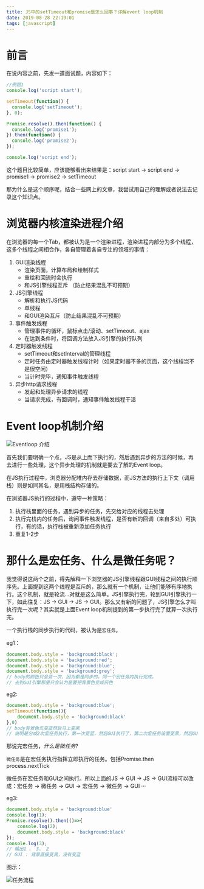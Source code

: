 ```yaml
---
title: JS中的setTimeout和promise是怎么回事？详解event loop机制
date: 2019-08-28 22:19:01
tags: [javascript]
---
```


# 前言

在说内容之前，先发一道面试题，内容如下：
```javascript
//例题1
console.log('script start');

setTimeout(function() {
  console.log('setTimeout');
}, 0);

Promise.resolve().then(function() {
  console.log('promise1');
}).then(function() {
  console.log('promise2');
});

console.log('script end');
```

这个题目比较简单，应该能够看出来结果是：script start -> script end -> promise1 -> promise2 -> setTimeout

那为什么是这个顺序呢，结合一些网上的文章，我尝试用自己的理解或者说法去记录这个知识点。

# 浏览器内核渲染进程介绍

在浏览器的每一个Tab，都被认为是一个渲染进程，渲染进程内部分为多个线程，这多个线程之间相合作，各自管理着各自专注的领域的事情：
1. GUI渲染线程
   - 渲染页面，计算布局和绘制样式
   - 重绘和回流时会执行
   - 和JS引擎线程互斥 （防止结果混乱不可预期）
2. JS引擎线程
   - 解析和执行JS代码
   - 单线程
   - 和GUI渲染互斥（防止结果混乱不可预期）
3. 事件触发线程
   - 管理事件的循环，鼠标点击/滚动、setTimeout、ajax
   - 在达到条件时，将回调方法放入JS引擎的执行队列
4. 定时器触发线程
   - setTimeout和setInterval的管理线程
   - 定时任务由定时器触发线程计时（如果定时器不多的页面，这个线程岂不是很空闲）
   - 当计时完毕，通知事件触发线程
5. 异步http请求线程
   - 发起和处理异步请求的线程
   - 当请求完成，有回调时，通知事件触发线程干活

# Event loop机制介绍

![Eventloop 介绍](http://ww3.sinaimg.cn/large/006y8mN6gy1g6frdhv7ecj30k00bmmxw.jpg)

首先我们要明确一个点，JS是从上而下执行的，然后遇到异步的方法的时候，再去进行一些处理，这个异步处理的机制就是要去了解的Event loop。

在JS执行过程中，浏览器分配堆内存去存储数据，而JS方法的执行上下文（调用栈）则是如同其名，是用栈结构存储的。

在浏览器JS执行的过程中，遵守一种策略：
1. 执行栈里面的任务，遇到异步的任务，先交给对应的线程去处理
2. 执行完栈内的任务后，询问事件触发线程，是否有新的回调（来自多处）可执行，有的话，执行栈被重新添加任务执行
3. 重复1-2步

# 那什么是宏任务、什么是微任务呢？

我觉得说这两个之前，得先解释一下浏览器的JS引擎线程跟GUI线程之间的执行顺序先。上面提到这两个线程是互斥的，那么就有一个机制，让他们能够有序地执行。这个机制，就是轮流...对就是这么简单。JS引擎执行完，轮到GUI引擎执行一下，如此往复：JS -> GUI -> JS -> GUI。那么又有新的问题了，JS引擎怎么才叫执行完一次呢？其实就是上面Event loop机制提到的第一步执行完了就算一次执行完。

一个执行栈的同步执行的代码，被认为是`宏任务`。

eg1：
```javascript
document.body.style = 'background:black';
document.body.style = 'background:red';
document.body.style = 'background:blue';
document.body.style = 'background:grey';
// body的颜色只会变一次，因为都是同步的，同一个宏任务内执行完成。
// 去到GUI引擎那里只会认为是要把背景色变成灰色
```

eg2:
```javascript
document.body.style = 'background:blue';
setTimeout(function(){
    document.body.style = 'background:black'
},0)
// body背景色先变蓝然后马上变黑
// 说明是分成2次宏任务执行，第一次变蓝，然后GUI执行了，第二次宏任务设置变黑，然后GUI再执行
```

那说完宏任务，*什么是微任务*?

`微任务`是在宏任务执行指挥立即执行的任务。包括Promise.then process.nextTick

微任务在宏任务和GUI之间执行。所以上面的JS -> GUI -> JS -> GUI流程可以改成：宏任务 -> 微任务 -> GUI -> 宏任务 -> 微任务 -> GUI ···

eg3:
```javascript
document.body.style = 'background:blue'
console.log(1);
Promise.resolve().then(()=>{
    console.log(2);
    document.body.style = 'background:black'
});
console.log(3);
// 输出1 、 3、 2
// GUI : 背景直接变黑，没有变蓝
```


图示：

![任务流程](http://ww2.sinaimg.cn/large/006y8mN6gy1g6ftkm4jztj30at0gpmxk.jpg)
